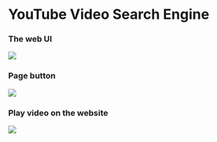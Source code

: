 # YouTube Video Search Engine
### The web UI
![](https://github.com/sicheng-duke/SearchEngine/blob/master/Search/WebUI.png)

### Page button
![](https://github.com/sicheng-duke/SearchEngine/blob/master/Search/page%20button.png)

### Play video on the website
![](https://github.com/sicheng-duke/SearchEngine/blob/master/Search/play-video.png)


